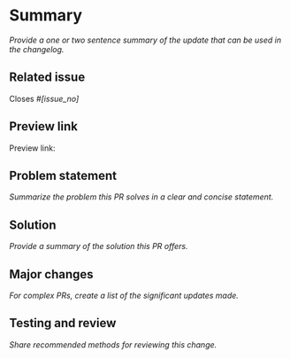 <!---
Step 1 - Title this PR with the following format:
Web components : [Brief statement describing what this pull request does]
eg: "Web components: Update dependencies"
 -->

# Summary

_Provide a one or two sentence summary of the update that can be used in the changelog._

<!--
A successful summary is written in the past tense and includes:
**A benefit statement.** A description of the update.
See [USWDS release notes](https://github.com/uswds/uswds/releases) for examples.
-->

## Related issue

Closes #_[issue_no]_

<!--
Every pull request should resolve an open issue.
If no open issue exists, you can open one here:
https://github.com/uswds/uswds/issues/new/choose.
-->

## Preview link

Preview link:

<!-- If available, provide a link to a demo of the solution in action. -->

## Problem statement

_Summarize the problem this PR solves in a clear and concise statement._

<!--
A successful problem statement conveys:
1. The desired state,
2. The actual state, and
3. Consequences of remaining in the current state
   (who does this affect and to what degree?)
-->

## Solution

_Provide a summary of the solution this PR offers._

<!--
It can be helpful if we understand:
1. What the solution is,
2. Why this approach was chosen,
3. How you implemented the change, and
4. Possible limitations of this approach and alternate solution paths.
-->

## Major changes

_For complex PRs, create a list of the significant updates made._

## Testing and review

_Share recommended methods for reviewing this change._

<!--
1. Describe the tests that you ran to verify your changes,
2. Provide instructions to reproduce these tests, and
3. Clarify the type of feedback you are looking for at this phase.
-->

<!--
## Dependency updates

| Dependency name              | Previous version | New version |
| :---------------------------- | :--------------: | :---------: |
| [Updated dependency example] |     [1.0.0]      |   [1.0.1]   |
| [New dependency example]     |        --        |   [3.0.1]   |
| [Removed dependency example] |     [2.10.2]     |     --      |
-->
<!--
For PRs that include dependency updates, uncomment this section and
include a list of the changed dependencies and version numbers.
-->

